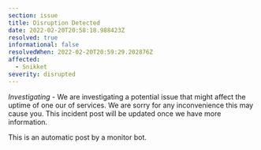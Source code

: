 ```yaml
---
section: issue
title: Disruption Detected
date: 2022-02-20T20:58:18.988423Z
resolved: true
informational: false
resolvedWhen: 2022-02-20T20:59:29.202876Z
affected:
  - Snikket
severity: disrupted
---
```

*Investigating* - We are investigating a potential issue that might affect the uptime of one our of services. We are sorry for any inconvenience this may cause you. This incident post will be updated once we have more information.

This is an automatic post by a monitor bot.
        